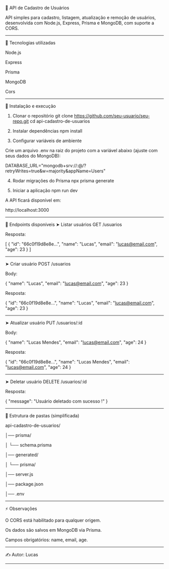 📌 API de Cadastro de Usuários

API simples para cadastro, listagem, atualização e remoção de usuários, desenvolvida com Node.js, Express, Prisma e MongoDB, com suporte a CORS.

---

🚀 Tecnologias utilizadas

Node.js

Express

Prisma

MongoDB

Cors

---

📂 Instalação e execução
1. Clonar o repositório
git clone https://github.com/seu-usuario/seu-repo.git
cd api-cadastro-de-usuarios

2. Instalar dependências
npm install

3. Configurar variáveis de ambiente

Crie um arquivo .env na raiz do projeto com a variável abaixo (ajuste com seus dados do MongoDB):

DATABASE_URL="mongodb+srv://<usuario>:<senha>@<cluster>/<database>?retryWrites=true&w=majority&appName=Users"

4. Rodar migrações do Prisma
npx prisma generate

5. Iniciar a aplicação
npm run dev


A API ficará disponível em:

http://localhost:3000

---

🔑 Endpoints disponíveis
➤ Listar usuários
GET /usuarios


Resposta:

[
  {
    "id": "66c0f19d8e8e...",
    "name": "Lucas",
    "email": "lucas@email.com",
    "age": 23
  }
]

---

➤ Criar usuário
POST /usuarios


Body:

{
  "name": "Lucas",
  "email": "lucas@email.com",
  "age": 23
}


Resposta:

{
  "id": "66c0f19d8e8e...",
  "name": "Lucas",
  "email": "lucas@email.com",
  "age": 23
}

---

➤ Atualizar usuário
PUT /usuarios/:id


Body:

{
  "name": "Lucas Mendes",
  "email": "lucas@email.com",
  "age": 24
}


Resposta:

{
  "id": "66c0f19d8e8e...",
  "name": "Lucas Mendes",
  "email": "lucas@email.com",
  "age": 24
}

---

➤ Deletar usuário
DELETE /usuarios/:id


Resposta:

{
  "message": "Usuário deletado com sucesso !"
}

---

📂 Estrutura de pastas (simplificada)

api-cadastro-de-usuarios/

│── prisma/

│   └── schema.prisma

│── generated/

│   └── prisma/

│── server.js

│── package.json

│── .env

---

⚡ Observações

O CORS está habilitado para qualquer origem.

Os dados são salvos em MongoDB via Prisma.

Campos obrigatórios: name, email, age.

---

✍️ Autor: Lucas

---
